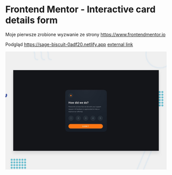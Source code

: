 # Frontend Mentor - Interactive card details form

Moje pierwsze zrobione wyzwanie ze strony https://www.frontendmentor.io

Podgląd
https://sage-biscuit-0adf20.netlify.app
<a href="https://sage-biscuit-0adf20.netlify.app" target="_blank">external link</a>

![Design preview for the Interactive card details form coding challenge](./design/desktop-preview.jpg)
